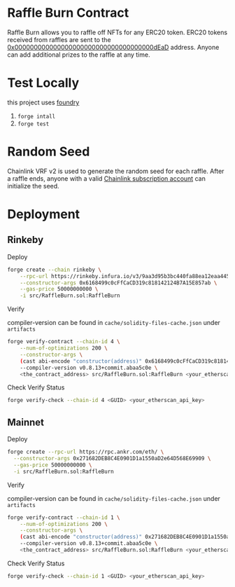# Raffle Burn Contract

Raffle Burn allows you to raffle off NFTs for any ERC20 token. ERC20 tokens received from raffles are sent to the [0x000000000000000000000000000000000000dEaD](https://etherscan.io/address/0x000000000000000000000000000000000000dead) address. Anyone can add additional prizes to the raffle at any time.

# Test Locally

this project uses [foundry](https://github.com/foundry-rs/foundry)

1. `forge intall`
1. `forge test`

# Random Seed

Chainlink VRF v2 is used to generate the random seed for each raffle. After a raffle ends, anyone with a valid [Chainlink subscription account](https://vrf.chain.link/mainnet) can initialize the seed.

# Deployment

## Rinkeby

Deploy

```sh
forge create --chain rinkeby \
    --rpc-url https://rinkeby.infura.io/v3/9aa3d95b3bc440fa88ea12eaa4456161 \
    --constructor-args 0x6168499c0cFfCaCD319c818142124B7A15E857ab \
    --gas-price 50000000000 \
    -i src/RaffleBurn.sol:RaffleBurn
```

Verify

compiler-version can be found in `cache/solidity-files-cache.json` under `artifacts`

```sh
forge verify-contract --chain-id 4 \
    --num-of-optimizations 200 \
    --constructor-args \
    (cast abi-encode "constructor(address)" 0x6168499c0cFfCaCD319c818142124B7A15E857ab) \
    --compiler-version v0.8.13+commit.abaa5c0e \
    <the_contract_address> src/RaffleBurn.sol:RaffleBurn <your_etherscan_api_key>
```

Check Verify Status

```sh
forge verify-check --chain-id 4 <GUID> <your_etherscan_api_key>
```

## Mainnet

Deploy

```sh
forge create --rpc-url https://rpc.ankr.com/eth/ \
  --constructor-args 0x271682DEB8C4E0901D1a1550aD2e64D568E69909 \
  --gas-price 50000000000 \
  -i src/RaffleBurn.sol:RaffleBurn
```

Verify

compiler-version can be found in `cache/solidity-files-cache.json` under `artifacts`

```sh
forge verify-contract --chain-id 1 \
    --num-of-optimizations 200 \
    --constructor-args \
    (cast abi-encode "constructor(address)" 0x271682DEB8C4E0901D1a1550aD2e64D568E69909) \
    --compiler-version v0.8.13+commit.abaa5c0e \
    <the_contract_address> src/RaffleBurn.sol:RaffleBurn <your_etherscan_api_key>
```

Check Verify Status

```sh
forge verify-check --chain-id 1 <GUID> <your_etherscan_api_key>
```

